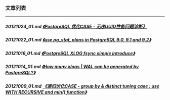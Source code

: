 ### 文章列表  
----  
##### 20121024_01.md   [《PostgreSQL 优化CASE - 无序UUID性能问题诊断》](20121024_01.md)  
##### 20121022_01.md   [《use pg_stat_plans in PostgreSQL 9.0, 9.1 and 9.2》](20121022_01.md)  
##### 20121016_01.md   [《PostgreSQL XLOG fsync simple introduce》](20121016_01.md)  
##### 20121014_01.md   [《How many xlogs | WAL can be generated by PostgreSQL?》](20121014_01.md)  
##### 20121009_01.md   [《递归优化CASE - group by & distinct tuning case : use WITH RECURSIVE and min() function》](20121009_01.md)  
